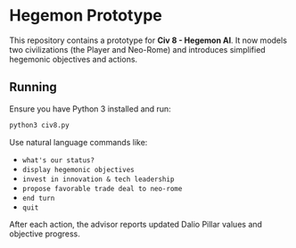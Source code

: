 # Hegemon Prototype

This repository contains a prototype for **Civ 8 - Hegemon AI**. It now models two civilizations (the Player and Neo-Rome) and introduces simplified hegemonic objectives and actions.

## Running

Ensure you have Python 3 installed and run:

```bash
python3 civ8.py
```

Use natural language commands like:

- `what's our status?`
- `display hegemonic objectives`
- `invest in innovation & tech leadership`
- `propose favorable trade deal to neo-rome`
- `end turn`
- `quit`

After each action, the advisor reports updated Dalio Pillar values and objective progress.
